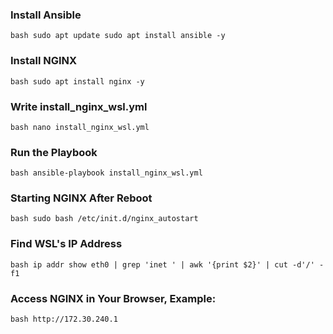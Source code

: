 ### Install Ansible
`` bash
sudo apt update
sudo apt install ansible -y
``

### Install NGINX
`` bash
sudo apt install nginx -y
``

### Write install_nginx_wsl.yml

`` bash
nano install_nginx_wsl.yml
``

### Run the Playbook
`` bash
ansible-playbook install_nginx_wsl.yml
``

### Starting NGINX After Reboot
`` bash
sudo bash /etc/init.d/nginx_autostart
``

### Find WSL's IP Address
`` bash
ip addr show eth0 | grep 'inet ' | awk '{print $2}' | cut -d'/' -f1
``

### Access NGINX in Your Browser, Example:
`` bash
http://172.30.240.1
``
